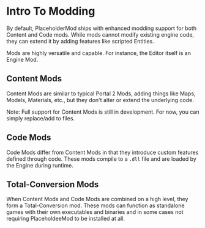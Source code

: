 # Intro To Modding
By default, PlaceholderMod ships with enhanced modding support for both Content and Code mods. While mods cannot modify existing engine code, they can extend it by adding features like scripted Entities.

Mods are highly versatile and capable. For instance, the Editor itself is an Engine Mod.

## Content Mods
Content Mods are similar to typical Portal 2 Mods, adding things like Maps, Models, Materials, etc., but they don't alter or extend the underlying code.

Note: Full support for Content Mods is still in development. For now, you can simply replace/add to files.

## Code Mods
Code Mods differ from Content Mods in that they introduce custom features defined through code. These mods compile to a `.dll` file and are loaded by the Engine during runtime.

## Total-Conversion Mods
When Content Mods and Code Mods are combined on a high level, they form a Total-Conversion mod. These mods can function as standalone games with their own executables and binaries and in some cases not requiring PlaceholdeeMod to be installed at all.